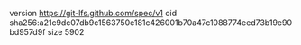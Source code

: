 version https://git-lfs.github.com/spec/v1
oid sha256:a21c9dc07db9c1563750e181c426001b70a47c1088774eed73b19e90bd957d9f
size 5902
